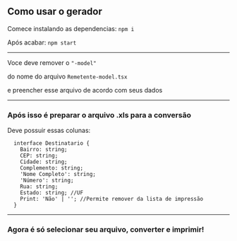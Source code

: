 ## Como usar o gerador

Comece instalando as dependencias:
``` npm i ```

Após acabar:
``` npm start ```

--------------------------------------------------

Voce deve remover o 
``` "-model" ```

do nome do arquivo
```Remetente-model.tsx```

e preencher esse arquivo de acordo com seus dados


--------------------------------------------------


### Após isso é preparar o arquivo .xls para a conversão

Deve possuir essas colunas:

```
  interface Destinatario {
    Bairro: string;
    CEP: string;
    Cidade: string;
    Complemento: string;
    'Nome Completo': string;
    'Número': string;
    Rua: string;
    Estado: string; //UF
    Print: 'Não' | ''; //Permite remover da lista de impressão
  }
```

--------------------------------------------------
### Agora é só selecionar seu arquivo, converter e imprimir!